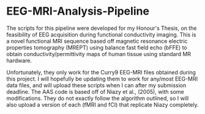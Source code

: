 # EEG-MRI-Analysis-Pipeline

The scripts for this pipeline were developed for my Honour's Thesis, on the feasibility of EEG acquisition during functional conductivity imaging. 
This is a novel functional MRI sequence based off magnetic resonance electric properties tomography (MREPT) using balance fast field echo (bFFE) to 
obtain conductivity/permittivity maps of human tissue using standard MR hardware. 

Unfortunately, they only work for the Curry9 EEG-MRI files obtained during this project. 
I will hopefully be updating them to work for any/most EEG-MRI data files, and will upload these scripts when I can after my submission deadline.
The AAS code is based off of Niazy et al., (2005), with some modifications. They do not exactly follow the algorithm outlined, so I will also upload
a version of each (fMRI and fCI) that replicate Niazy completely. 

